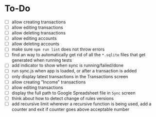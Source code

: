 # To-Do

- [ ] allow creating transactions
- [ ] allow editing transactions
- [ ] allow deleting transactions
- [ ] allow editing accounts
- [ ] allow deleting accounts
- [ ] make sure `npm run lint` does not throw errors
- [ ] find an way to automatically get rid of all the `*.sqlite` files that get generated when running tests
- [ ] add indicator to show when sync is running/failed/done
- [ ] run sync.js when app is loaded, or after a transaction is added
- [ ] only display latest transactions in the Transactions screen
- [ ] allow creating "Income" transactions
- [ ] allow editing transactions
- [ ] display the full path to Google Spreadsheet file in `Sync` screen
- [ ] think about how to detect change of rules versions
- [ ] add recursive limit
      wherever a recursive function is being used, add a counter and exit if counter goes above acceptable number

